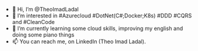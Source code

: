 - 👋 Hi, I’m @TheoImadLadal
- 👀 I’m interested in #Azurecloud #DotNet(C#;Docker;K8s) #DDD #CQRS and #CleanCode
- 🌱 I’m currently learning some cloud skills, improving my english and doing some piano things
- 📫 You can reach me, on LinkedIn (Theo Imad Ladal).

